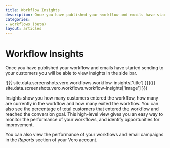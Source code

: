 ```yaml
---
title: Workflow Insights
description: Once you have published your workflow and emails have started sending to your customers you will be able to view insights in the side bar. 
categories:
- workflows (beta)
layout: articles
---
```


# Workflow Insights

Once you have published your workflow and emails have started sending to your customers you will be able to view insights in the side bar. 

![{{ site.data.screenshots.vero.workflows.workflow-insights['title'] }}]({{ site.data.screenshots.vero.workflows.workflow-insights['image'] }})

Insights show you how many customers entered the workflow, how many are currently in the workflow and how many exited the workflow. You can also see the percentage of total customers that entered the workflow and reached the conversion goal. This high-level view gives you an easy way to monitor the performance of your workflows, and identify opportunities for improvement.

You can also view the performance of your workflows and email campaigns in the *Reports* section of your Vero account.

